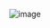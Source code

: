 ![image](https://github.com/TomasSorgetti/html-repaso/assets/97346262/e48b22c3-7ece-4fe4-acde-7129d14b712b)
